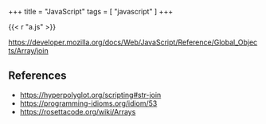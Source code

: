 +++
title = "JavaScript"
tags = [ "javascript" ]
+++

{{< r "a.js" >}}

<https://developer.mozilla.org/docs/Web/JavaScript/Reference/Global_Objects/Array/join>

## References

- <https://hyperpolyglot.org/scripting#str-join>
- <https://programming-idioms.org/idiom/53>
- <https://rosettacode.org/wiki/Arrays>

